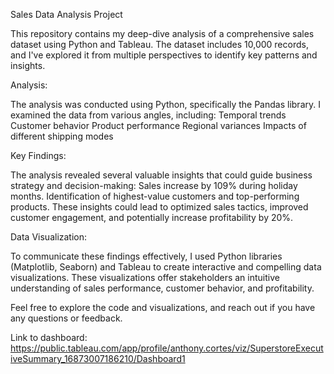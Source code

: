 Sales Data Analysis Project

This repository contains my deep-dive analysis of a comprehensive sales dataset using Python and Tableau. The dataset includes 10,000 records, and I've explored it from multiple perspectives to identify key patterns and insights.


Analysis:

The analysis was conducted using Python, specifically the Pandas library. I examined the data from various angles, including:
Temporal trends
Customer behavior
Product performance
Regional variances
Impacts of different shipping modes

Key Findings:

The analysis revealed several valuable insights that could guide business strategy and decision-making:
Sales increase by 109% during holiday months.
Identification of highest-value customers and top-performing products.
These insights could lead to optimized sales tactics, improved customer engagement, and potentially increase profitability by 20%.

Data Visualization:

To communicate these findings effectively, I used Python libraries (Matplotlib, Seaborn) and Tableau to create interactive and compelling data visualizations. These visualizations offer stakeholders an intuitive understanding of sales performance, customer behavior, and profitability.

Feel free to explore the code and visualizations, and reach out if you have any questions or feedback.

Link to dashboard: https://public.tableau.com/app/profile/anthony.cortes/viz/SuperstoreExecutiveSummary_16873007186210/Dashboard1
